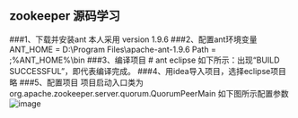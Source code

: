 ## zookeeper 源码学习

###1、下载并安装ant 
    本人采用 version 1.9.6 
###2、配置ant环境变量
    ANT_HOME = D:\Program Files\apache-ant-1.9.6
    Path = ;%ANT_HOME%\bin
###3、编译项目
    # ant eclipse
    如下所示：出现“BUILD SUCCESSFUL”，即代表编译完成。
###4、用idea导入项目，选择eclipse项目
    略
###5、配置项目
    项目启动入口类为 org.apache.zookeeper.server.quorum.QuorumPeerMain
    如下图所示配置参数
    ![image](https://github.com/MaiEmily/map/blob/master/public/image/20190528145810708.png)


    
    
   